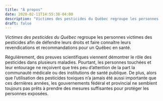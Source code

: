 ```yaml
---
title: "À propos"
date: 2020-02-11T14:55:38-04:00
description: "Victimes des pesticides du Québec regroupe les personnes victimes des pesticides afin de défendre leurs droit pour un Québec en santé sans pesticides."
draft: false
---
```


*Victimes des pesticides du Québec* regroupe les personnes victimes des pesticides afin de défendre leurs droits
et faire connaître leurs revendications et recommandations pour un Québec en santé.

Régulièrement, des preuves scientifiques viennent démontrer le rôle des pesticides dans plusieurs maladies.
Pourtant, les personnes touchées et leur entourage ne reçoivent que très peu d’attention de la part
la communauté médicale ou des institutions de santé publique. De plus, alors que l’utilisation des pesticides toxiques n’a jamais été aussi importante que ces dernières années, les gouvernements fédéral et provincial ne semblent toujours pas prêts à prendre des mesures suffisantes pour protéger les personnes exposées.
